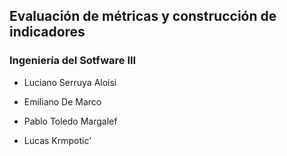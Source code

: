 ## Evaluación de métricas y construcción de indicadores

### Ingeniería del Sotfware III

+ Luciano Serruya Aloisi

+ Emiliano De Marco

+ Pablo Toledo Margalef

+ Lucas Krmpotic'
